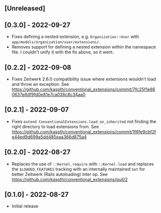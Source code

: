 ## [Unreleased]

## [0.3.0] - 2022-09-27

- Fixes defining a nested extension, e.g. `Organization::User` with `app/models/organization/user/extensions/`.
- Removes support for defining a nested extension within the namespace file. I couldn't unify it with the fix above, so it went.

## [0.2.2] - 2022-09-08

- Fixes Zeitwerk 2.6.0 compatibility issue where extensions wouldn't load and throw an exception. See https://github.com/kaspth/conventional_extensions/commit/7fc25f1e860637e8df9fd0e81e7ca038c8c34aa0

## [0.2.1] - 2022-09-07

- Fixes `extend ConventionalExtensions.load_on_inherited` not finding the right directory to load extensions from. See https://github.com/kaspth/conventional_extensions/commit/1f6fe9cbf2fe44ed9d699a5dd485eaa366d875a4

## [0.2.0] - 2022-08-27

- Replaces the use of `::Kernel.require` with `::Kernel.load` and replaces the `$LOADED_FEATURES` tracking with an internally maintained `Set` for better Zeitwerk (Rails autoloading) inter op. See https://github.com/kaspth/conventional_extensions/pull/2

## [0.1.0] - 2022-08-27

- Initial release

